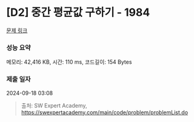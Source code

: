 # [D2] 중간 평균값 구하기 - 1984 

[문제 링크](https://swexpertacademy.com/main/code/problem/problemDetail.do?contestProbId=AV5Pw_-KAdcDFAUq) 

### 성능 요약

메모리: 42,416 KB, 시간: 110 ms, 코드길이: 154 Bytes

### 제출 일자

2024-09-18 03:08



> 출처: SW Expert Academy, https://swexpertacademy.com/main/code/problem/problemList.do